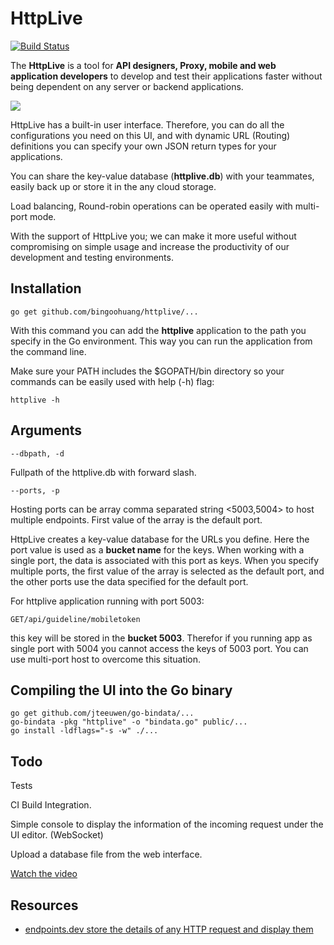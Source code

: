 # HttpLive

[![Build Status](https://travis-ci.org/bingoohuang/httplive.svg?branch=master)](https://travis-ci.org/bingoohuang/httplive)

The **HttpLive** is a tool for **API designers, Proxy, mobile and web application developers**
to develop and test their applications faster without being dependent on any server or backend applications.

![](httplive-ui.png)

HttpLive has a built-in user interface. Therefore, you can do all the configurations you need on this UI,
and with dynamic URL (Routing) definitions you can specify your own JSON return types for your applications.

You can share the key-value database (**httplive.db**) with your teammates, easily back up or store it in the any cloud storage.

Load balancing, Round-robin operations can be operated easily with multi-port mode.

With the support of HttpLive you; we can make it more useful without compromising on simple usage
and increase the productivity of our development and testing environments.

## Installation

    go get github.com/bingoohuang/httplive/...

With this command you can add the **httplive** application to the path you specify in the Go environment.
This way you can run the application from the command line.

Make sure your PATH includes the \$GOPATH/bin directory so your commands can be easily used with help (-h) flag:

    httplive -h

## Arguments

    --dbpath, -d

Fullpath of the httplive.db with forward slash.

    --ports, -p

Hosting ports can be array comma separated string <5003,5004> to host multiple endpoints. First value of the array is the default port.

HttpLive creates a key-value database for the URLs you define.
Here the port value is used as a **bucket name** for the keys.
When working with a single port, the data is associated with this port as keys.
When you specify multiple ports, the first value of the array is selected as the default port,
and the other ports use the data specified for the default port.

For httplive application running with port 5003:

    GET/api/guideline/mobiletoken

this key will be stored in the **bucket 5003**. Therefor if you running app as single port with 5004
you cannot access the keys of 5003 port. You can use multi-port host to overcome this situation.

## Compiling the UI into the Go binary

    go get github.com/jteeuwen/go-bindata/...
    go-bindata -pkg "httplive" -o "bindata.go" public/...
    go install -ldflags="-s -w" ./...

## Todo

Tests

CI Build Integration.

Simple console to display the information of the incoming request under the UI editor. (WebSocket)

Upload a database file from the web interface.

[Watch the video](https://youtu.be/AG5_llcBogk)

## Resources

- [endpoints.dev store the details of any HTTP request and display them](https://www.endpoints.dev/)
